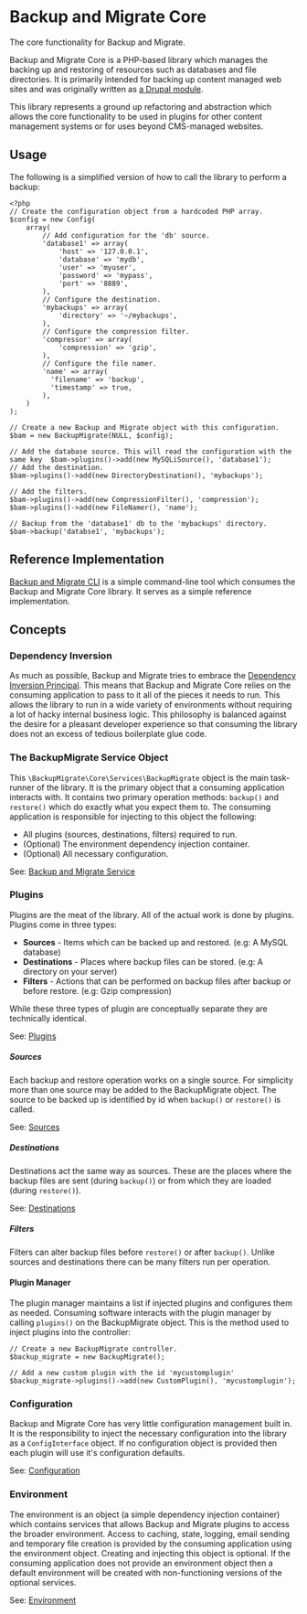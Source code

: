 # Backup and Migrate Core

The core functionality for Backup and Migrate.

Backup and Migrate Core is a PHP-based library which manages the backing up and restoring of resources such as databases and file directories. It is primarily intended for backing up content managed web sites and was originally written as [a Drupal module](https://www.drupal.org/project/backup_migrate).

This library represents a ground up refactoring and abstraction which allows the core functionality to be used in plugins for other content management systems or for uses beyond CMS-managed websites.

## Usage

The following is a simplified version of how to call the library to perform a backup:

	<?php
	// Create the configuration object from a hardcoded PHP array.
	$config = new Config(
		array(
			// Add configuration for the 'db' source.
			'database1' => array(
				'host' => '127.0.0.1',
				'database' => 'mydb',
				'user' => 'myuser',
				'password' => 'mypass',
				'port' => '8889',
	      	),
	      	// Configure the destination.
	      	'mybackups' => array(
	      		'directory' => '~/mybackups',
	      	),
	      	// Configure the compression filter.
	      	'compressor' => array(
	      		'compression' => 'gzip',
	      	),
	      	// Configure the file namer.
	      	'name' => array(
		      'filename' => 'backup',
		      'timestamp' => true,
		    ),
	  	)
	);
	
	// Create a new Backup and Migrate object with this configuration.
	$bam = new BackupMigrate(NULL, $config);
	
	// Add the database source. This will read the configuration with the same key 	$bam->plugins()->add(new MySQLiSource(), 'database1');
	// Add the destination.
	$bam->plugins()->add(new DirectoryDestination(), 'mybackups');

	// Add the filters.
	$bam->plugins()->add(new CompressionFilter(), 'compression');
	$bam->plugins()->add(new FileNamer(), 'name');

	// Backup from the 'database1' db to the 'mybackups' directory.
	$bam->backup('databse1', 'mybackups');
	
## Reference Implementation
[Backup and Migrate CLI](https://github.com/backupmigrate/backup_migrate_cli) is a simple command-line tool which consumes the Backup and Migrate Core library. It serves as a simple reference implementation.	

## Concepts

### Dependency Inversion
As much as possible, Backup and Migrate tries to embrace the [Dependency Inversion Principal](https://en.wikipedia.org/wiki/Dependency_inversion_principle). This means that Backup and Migrate Core relies on the consuming application to pass to it all of the pieces it needs to run. This allows the library to run in a wide variety of environments without requiring a lot of hacky internal business logic. This philosophy is balanced against the desire for a pleasant developer experience so that consuming the library does not an excess of tedious boilerplate glue code.

### The BackupMigrate Service Object
This `\BackupMigrate\Core\Services\BackupMigrate` object is the main task-runner of the library. It is the primary object that a consuming application interacts with. It contains two primary operation methods: `backup()` and `restore()` which do exactly what you expect them to. The consuming application is responsible for injecting to this object the following:

* All plugins (sources, destinations, filters) required to run.
* (Optional) The environment dependency injection container.
* (Optional) All necessary configuration.

See: [Backup and Migrate Service](https://github.com/backupmigrate/backup_migrate_core/tree/master/src/Services)

### Plugins
Plugins are the meat of the library. All of the actual work is done by plugins. Plugins come in three types:

* **Sources** - Items which can be backed up and restored. (e.g: A MySQL database)
* **Destinations** - Places where backup files can be stored. (e.g: A directory on your server)
* **Filters** - Actions that can be performed on backup files after backup or before restore. (e.g: Gzip compression)

While these three types of plugin are conceptually separate they are technically identical.

See: [Plugins](https://github.com/backupmigrate/backup_migrate_core/tree/master/src/Plugin)

##### Sources
Each backup and restore operation works on a single source. For simplicity more than one source may be added to the BackupMigrate object. The source to be backed up is identified by id when `backup()` or `restore()` is called.

See: [Sources](https://github.com/backupmigrate/backup_migrate_core/tree/master/src/Source)

##### Destinations
Destinations act the same way as sources. These are the places where the backup files are sent (during `backup()`) or from which they are loaded (during `restore()`).

See: [Destinations](https://github.com/backupmigrate/backup_migrate_core/tree/master/src/Destination)

##### Filters
Filters can alter backup files before `restore()` or after `backup()`. Unlike sources and destinations there can be many filters run per operation.

#### Plugin Manager
The plugin manager maintains a list if injected plugins and configures them as needed. Consuming software interacts with the plugin manager by calling `plugins()` on the BackupMigrate object. This is the method used to inject plugins into the controller:

	// Create a new BackupMigrate controller.
	$backup_migrate = new BackupMigrate();
	
	// Add a new custom plugin with the id 'mycustomplugin'
	$backup_migrate->plugins()->add(new CustomPlugin(), 'mycustomplugin');

### Configuration
Backup and Migrate Core has very little configuration management built in. It is the responsibility to inject the necessary configuration into the library as a `ConfigInterface` object. If no configuration object is provided then each plugin will use it's configuration defaults.

See: [Configuration](https://github.com/backupmigrate/backup_migrate_core/tree/master/src/Config)

### Environment
The environment is an object (a simple dependency injection container) which contains services that allows Backup and Migrate plugins to access the broader environment. Access to caching, state, logging, email sending and temporary file creation is provided by the consuming application using the environment object. Creating and injecting this object is optional. If the consuming application does not provide an environment object then a default environment will be created with non-functioning versions of the optional services.

See: [Environment](https://github.com/backupmigrate/backup_migrate_core/tree/master/src/Environment) 